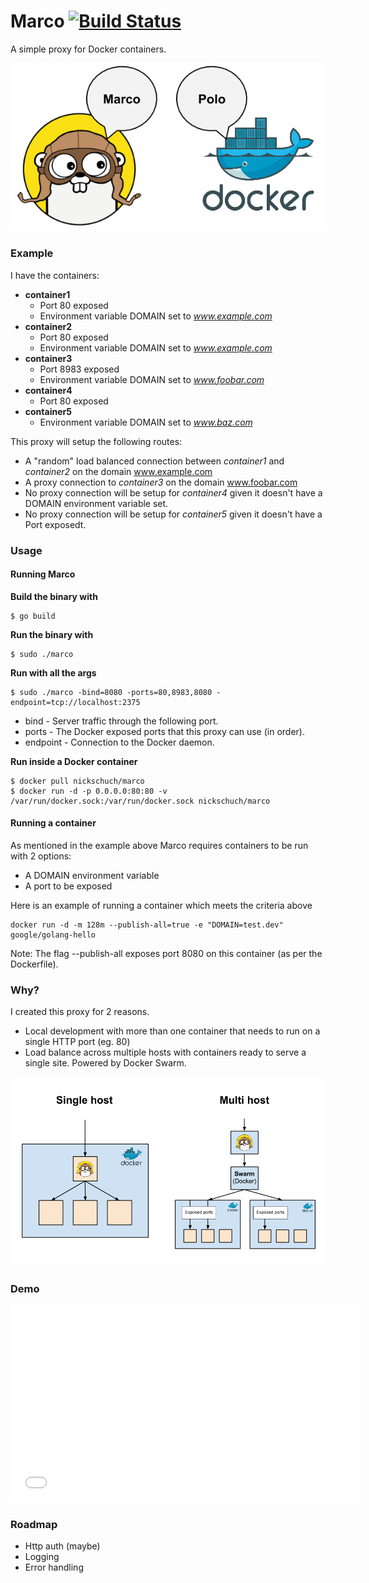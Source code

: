 Marco [![Build Status](https://travis-ci.org/nickschuch/marco.svg?branch=master)](https://travis-ci.org/nickschuch/marco)
=====

A simple proxy for Docker containers.

![Overview](/docs/overview.png "Overview")

### Example

I have the containers:
* **container1**
  * Port 80 exposed
  * Environment variable DOMAIN set to _www.example.com_
* **container2**
  * Port 80 exposed
  * Environment variable DOMAIN set to _www.example.com_
* **container3**
  * Port 8983 exposed
  * Environment variable DOMAIN set to _www.foobar.com_
* **container4**
  * Port 80 exposed
* **container5**
  * Environment variable DOMAIN set to _www.baz.com_

This proxy will setup the following routes:
* A "random" load balanced connection between _container1_ and _container2_ on the domain www.example.com
* A proxy connection to _container3_ on the domain www.foobar.com
* No proxy connection will be setup for _container4_ given it doesn't have a DOMAIN environment variable set.
* No proxy connection will be setup for _container5_ given it doesn't have a Port exposedt.

### Usage

#### Running Marco

**Build the binary with**

```
$ go build
```

**Run the binary with**

```
$ sudo ./marco
```

**Run with all the args**

```
$ sudo ./marco -bind=8080 -ports=80,8983,8080 -endpoint=tcp://localhost:2375
```

* bind - Server traffic through the following port.
* ports - The Docker exposed ports that this proxy can use (in order).
* endpoint - Connection to the Docker daemon.

**Run inside a Docker container**

```
$ docker pull nickschuch/marco
$ docker run -d -p 0.0.0.0:80:80 -v /var/run/docker.sock:/var/run/docker.sock nickschuch/marco
```

#### Running a container

As mentioned in the example above Marco requires containers to be run with 2 options:
* A DOMAIN environment variable
* A port to be exposed

Here is an example of running a container which meets the criteria above

```
docker run -d -m 128m --publish-all=true -e "DOMAIN=test.dev" google/golang-hello
```

Note: The flag --publish-all exposes port 8080 on this container (as per the Dockerfile).

### Why?

I created this proxy for 2 reasons.
* Local development with more than one container that needs to run on a single HTTP port (eg. 80)
* Load balance across multiple hosts with containers ready to serve a single site. Powered by Docker Swarm.

![Why](/docs/why.png "Why")

### Demo

<iframe width="560" height="315" src="//www.youtube.com/embed/2pzwmtCeSyQ" frameborder="0" allowfullscreen></iframe>

### Roadmap

* Http auth (maybe)
* Logging
* Error handling
